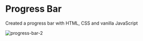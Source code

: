 # Progress Bar 
Created a progress bar with HTML, CSS and vanilla JavaScript


![progress-bar-2](https://user-images.githubusercontent.com/55933076/198920348-33371c75-acd6-46b1-8e60-7dbb633f9199.gif)

